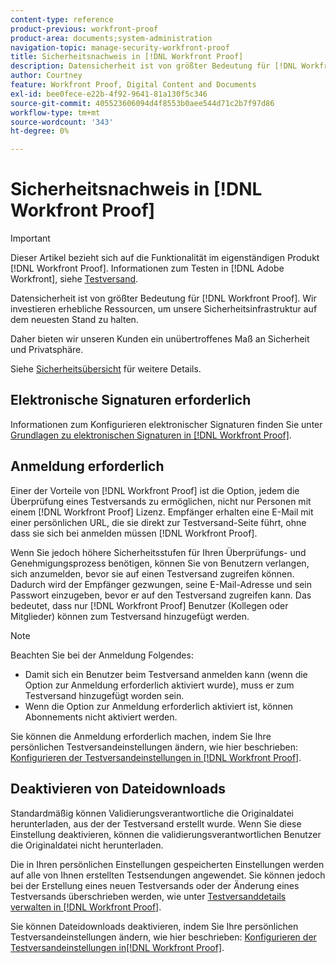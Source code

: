 ```yaml
---
content-type: reference
product-previous: workfront-proof
product-area: documents;system-administration
navigation-topic: manage-security-workfront-proof
title: Sicherheitsnachweis in [!DNL Workfront Proof]
description: Datensicherheit ist von größter Bedeutung für [!DNL Workfront Proof]. Wir investieren erhebliche Ressourcen, um unsere Sicherheitsinfrastruktur auf dem neuesten Stand zu halten.
author: Courtney
feature: Workfront Proof, Digital Content and Documents
exl-id: bee0fece-e22b-4f92-9641-81a130f5c346
source-git-commit: 405523606094d4f8553b0aee544d71c2b7f97d86
workflow-type: tm+mt
source-wordcount: '343'
ht-degree: 0%

---
```


# Sicherheitsnachweis in [!DNL Workfront Proof]

>[!IMPORTANT]
>
>Dieser Artikel bezieht sich auf die Funktionalität im eigenständigen Produkt [!DNL Workfront Proof]. Informationen zum Testen in [!DNL Adobe Workfront], siehe [Testversand](../../../review-and-approve-work/proofing/proofing.md).

Datensicherheit ist von größter Bedeutung für [!DNL Workfront Proof]. Wir investieren erhebliche Ressourcen, um unsere Sicherheitsinfrastruktur auf dem neuesten Stand zu halten.

Daher bieten wir unseren Kunden ein unübertroffenes Maß an Sicherheit und Privatsphäre.

Siehe  [Sicherheitsübersicht](https://www.workfront.com/workfront-security) für weitere Details.

## Elektronische Signaturen erforderlich

Informationen zum Konfigurieren elektronischer Signaturen finden Sie unter [Grundlagen zu elektronischen Signaturen in [!DNL Workfront Proof]](../../../workfront-proof/wp-acct-admin/managing-security/electronic-sigs-in-wp.md).

## Anmeldung erforderlich

Einer der Vorteile von [!DNL Workfront Proof] ist die Option, jedem die Überprüfung eines Testversands zu ermöglichen, nicht nur Personen mit einem [!DNL Workfront Proof] Lizenz. Empfänger erhalten eine E-Mail mit einer persönlichen URL, die sie direkt zur Testversand-Seite führt, ohne dass sie sich bei anmelden müssen [!DNL Workfront Proof].

Wenn Sie jedoch höhere Sicherheitsstufen für Ihren Überprüfungs- und Genehmigungsprozess benötigen, können Sie von Benutzern verlangen, sich anzumelden, bevor sie auf einen Testversand zugreifen können. Dadurch wird der Empfänger gezwungen, seine E-Mail-Adresse und sein Passwort einzugeben, bevor er auf den Testversand zugreifen kann. Das bedeutet, dass nur [!DNL Workfront Proof] Benutzer (Kollegen oder Mitglieder) können zum Testversand hinzugefügt werden.

>[!NOTE]
>
>Beachten Sie bei der Anmeldung Folgendes:
>
>* Damit sich ein Benutzer beim Testversand anmelden kann (wenn die Option zur Anmeldung erforderlich aktiviert wurde), muss er zum Testversand hinzugefügt worden sein.
>* Wenn die Option zur Anmeldung erforderlich aktiviert ist, können Abonnements nicht aktiviert werden.
>




Sie können die Anmeldung erforderlich machen, indem Sie Ihre persönlichen Testversandeinstellungen ändern, wie hier beschrieben: [Konfigurieren der Testversandeinstellungen in [!DNL Workfront Proof]](../../../workfront-proof/wp-work-proofsfiles/manage-your-work/configure-proof-settings.md).

## Deaktivieren von Dateidownloads

Standardmäßig können Validierungsverantwortliche die Originaldatei herunterladen, aus der der Testversand erstellt wurde. Wenn Sie diese Einstellung deaktivieren, können die validierungsverantwortlichen Benutzer die Originaldatei nicht herunterladen.

Die in Ihren persönlichen Einstellungen gespeicherten Einstellungen werden auf alle von Ihnen erstellten Testsendungen angewendet. Sie können jedoch bei der Erstellung eines neuen Testversands oder der Änderung eines Testversands überschrieben werden, wie unter  [Testversanddetails verwalten in [!DNL Workfront Proof]](../../../workfront-proof/wp-work-proofsfiles/manage-your-work/manage-proof-details.md).

Sie können Dateidownloads deaktivieren, indem Sie Ihre persönlichen Testversandeinstellungen ändern, wie hier beschrieben: [Konfigurieren der Testversandeinstellungen in[!DNL  Workfront Proof]](../../../workfront-proof/wp-work-proofsfiles/manage-your-work/configure-proof-settings.md).
